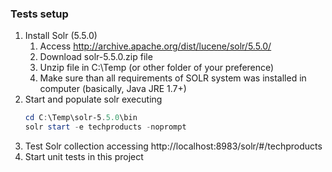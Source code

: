 ﻿### Tests setup
1. Install Solr (5.5.0)
	1. Access http://archive.apache.org/dist/lucene/solr/5.5.0/
	2. Download solr-5.5.0.zip file
	3. Unzip file in C:\Temp (or other folder of your preference)
	4. Make sure than all requirements of SOLR system was installed in computer (basically, Java JRE 1.7+)
2. Start and populate solr executing
	```powershell
	cd C:\Temp\solr-5.5.0\bin
	solr start -e techproducts -noprompt
	```
3. Test Solr collection accessing http://localhost:8983/solr/#/techproducts
4. Start unit tests in this project